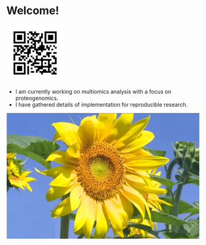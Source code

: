 # Welcome!

![](https://github.com/jinghuazhao/jinghuazhao/blob/master/jhz-50.png)

- I am currently working on multiomics analysis with a focus on proteogenomics.
- I have gathered details of implementation for reproducible research.

![](https://github.com/jinghuazhao/jinghuazhao/blob/master/gansubaiyin.svg)
